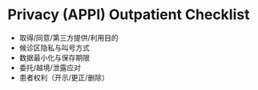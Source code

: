 # Privacy (APPI) Outpatient Checklist

- 取得/同意/第三方提供/利用目的
- 候诊区隐私与叫号方式
- 数据最小化与保存期限
- 委托/越境/泄露应对
- 患者权利（开示/更正/删除）

